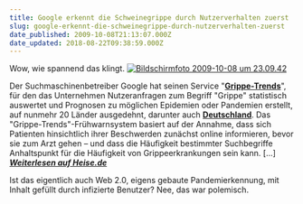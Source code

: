 ```yaml
---
title: Google erkennt die Schweinegrippe durch Nutzerverhalten zuerst
slug: google-erkennt-die-schweinegrippe-durch-nutzerverhalten-zuerst
date_published: 2009-10-08T21:13:07.000Z
date_updated: 2018-08-22T09:38:59.000Z
---
```


Wow, wie spannend das klingt.
[![Bildschirmfoto 2009-10-08 um 23.09.42](//picdump.thafaker.de/2009/10/Bildschirmfoto-2009-10-08-um-23.09.42-1024x871.jpg)](http://picdump.thafaker.de/2009/10/Bildschirmfoto-2009-10-08-um-23.09.42.jpg)

Der Suchmaschinenbetreiber Google hat seinen Service "**[Grippe-Trends](http://www.google.org/flutrends)**", für den das Unternehmen Nutzeranfragen zum Begriff "Grippe" statistisch auswertet und Prognosen zu möglichen Epidemien oder Pandemien erstellt, auf nunmehr 20 Länder ausgedehnt, darunter auch **[Deutschland](http://www.google.org/flutrends/de/)**. Das "Grippe-Trends"-Frühwarnsystem basiert auf der Annahme, dass sich Patienten hinsichtlich ihrer Beschwerden zunächst online informieren, bevor sie zum Arzt gehen – und dass die Häufigkeit bestimmter Suchbegriffe Anhaltspunkt für die Häufigkeit von Grippeerkrankungen sein kann. [...] [***Weiterlesen auf Heise.de***](http://www.heise.de/newsticker/meldung/Google-Statistik-Wenn-die-Grippe-Welle-anrollt-818261.html)

Ist das eigentlich auch Web 2.0, eigens gebaute Pandemierkennung, mit Inhalt gefüllt durch infizierte Benutzer? Nee, das war polemisch.
